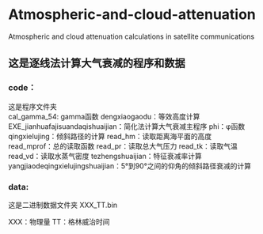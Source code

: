 # Atmospheric-and-cloud-attenuation
Atmospheric and cloud attenuation calculations in satellite communications


## 这是逐线法计算大气衰减的程序和数据


### code：
这是程序文件夹\
cal_gamma_54: gamma函数
dengxiaogaodu：等效高度计算
EXE_jianhuafajisuandaqishuaijian：简化法计算大气衰减主程序
phi：φ函数
qingxielujing：倾斜路径的计算
read_hm：读取距离海平面的高度
read_mprof：总的读取函数
read_pr：读取总大气压力
read_tk：读取气温
read_vd：读取水蒸气密度
tezhengshuaijian：特征衰减率计算
yangjiaodeqingxielujingshuaijian：5°到90°之间的仰角的倾斜路径衰减的计算

### data:
这是二进制数据文件夹
XXX_TT.bin

XXX：物理量
TT：格林威治时间
